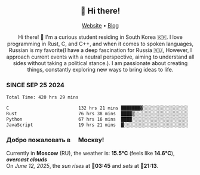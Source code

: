 <h2 align="center">👋 Hi there!</h2>
<p align="center">
  <a href="https://urdekcah.ru">Website</a> •
  <a href="https://urdekcah.blog">Blog</a>
</p>

<p align="center">
  Hi there! 👋 I'm a curious student residing in South Korea 🇰🇷. I love programming in Rust, C, and C++, and when it comes to spoken languages, Russian is my favorite(I have a deep fascination for Russia 🇷🇺, However, I approach current events with a neutral perspective, aiming to understand all sides without taking a political stance.). I am passionate about creating things, constantly exploring new ways to bring ideas to life.
</p>

### SINCE SEP 25 2024
<!--START_SECTION:waka-->
<!--LAST_WAKA_UPDATE:2025-06-10 18:09:40-->
```txt
Total Time: 420 hrs 29 mins

C                          132 hrs 21 mins ███████▓░░░░░░░░░░░░░░░░░   30.62 %
Rust                       76 hrs 38 mins  ████▒░░░░░░░░░░░░░░░░░░░░   17.73 %
Python                     67 hrs 16 mins  ████░░░░░░░░░░░░░░░░░░░░░   15.56 %
JavaScript                 19 hrs 21 mins  █░░░░░░░░░░░░░░░░░░░░░░░░   04.48 %
```
<!--END_SECTION:waka-->

<h3>Добро пожаловать в <img src="https://cdn-icons-png.flaticon.com/512/197/197408.png" width="13"/> Москву!</h3>

<!--START_SECTION:weather:moscow-->
<!--LAST_WEATHER_UPDATE:2025-06-11 21:07:20-->
Currently in **Moscow** (RU), the weather is: **15.5°C** (feels like **14.6°C**), ***overcast clouds***<br/>
On *June 12, 2025*, the *sun rises* at 🌅**03:45** and *sets* at 🌇**21:13**.
<!--END_SECTION:weather-->
